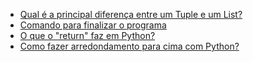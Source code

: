 - [Qual é a principal diferença entre um Tuple e um List?](https://pt.stackoverflow.com/q/52799/101)
- [Comando para finalizar o programa](https://pt.stackoverflow.com/q/257132/101)
- [O que o "return" faz em Python?](https://pt.stackoverflow.com/q/115335/101)
- [Como fazer arredondamento para cima com Python?](https://pt.stackoverflow.com/q/317381/101)
